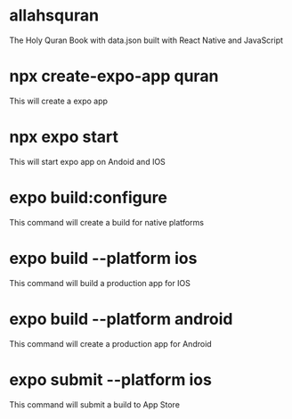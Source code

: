 # allahsquran
The Holy Quran Book with data.json built with React Native and JavaScript
# npx create-expo-app quran
This will create a expo app
# npx expo start
This will start expo app on Andoid and IOS
# expo build:configure
This command will create a build for native platforms
# expo build --platform ios
This command will build a production app for IOS
# expo build --platform android
This command will create a production app for Android
# expo submit --platform ios
This command will submit a build to App Store
